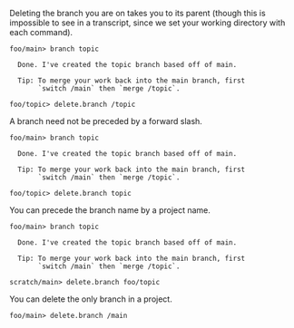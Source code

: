 Deleting the branch you are on takes you to its parent (though this is impossible to see in a transcript, since we set
your working directory with each command).

```ucm
foo/main> branch topic

  Done. I've created the topic branch based off of main.
  
  Tip: To merge your work back into the main branch, first
       `switch /main` then `merge /topic`.

foo/topic> delete.branch /topic

```
A branch need not be preceded by a forward slash.

```ucm
foo/main> branch topic

  Done. I've created the topic branch based off of main.
  
  Tip: To merge your work back into the main branch, first
       `switch /main` then `merge /topic`.

foo/topic> delete.branch topic

```
You can precede the branch name by a project name.

```ucm
foo/main> branch topic

  Done. I've created the topic branch based off of main.
  
  Tip: To merge your work back into the main branch, first
       `switch /main` then `merge /topic`.

scratch/main> delete.branch foo/topic

```
You can delete the only branch in a project.

```ucm
foo/main> delete.branch /main

```

